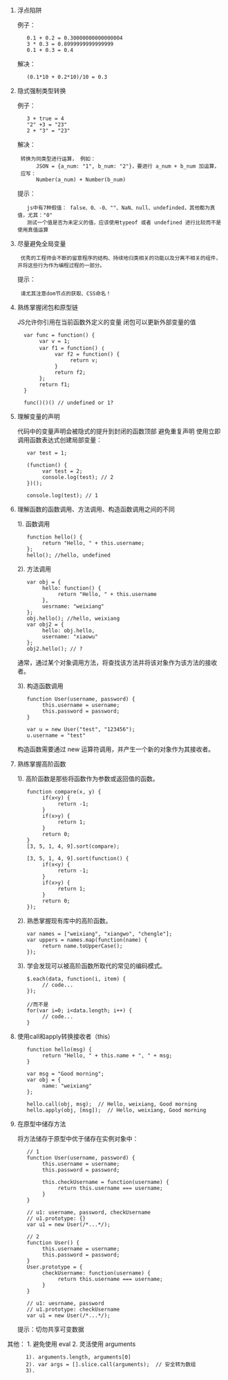 1. 浮点陷阱

     例子：
     
          0.1 + 0.2 = 0.30000000000000004
          3 * 0.3 = 0.8999999999999999
          0.1 + 0.3 = 0.4

     解决：
     
          (0.1*10 + 0.2*10)/10 = 0.3

2. 隐式强制类型转换

      例子：
      
          3 + true = 4
          "2" +3 = "23"
          2 + "3" = "23"

     解决：
     
        转换为同类型进行运算， 例如：
             JSON = {a_num: "1", b_num: "2"}，要进行 a_num + b_num 加运算， 
        应写：
             Number(a_num) + Number(b_num)

     提示：
     
          js中有7种假值： false、0、-0、""、NaN、null、undefinded，其他都为真值，尤其："0"
          测试一个值是否为未定义的值，应该使用typeof 或者 undefined 进行比较而不是使用真值运算

3. 尽量避免全局变量

        优秀的工程师会不断的留意程序的结构、持续地归类相关的功能以及分离不相关的组件，并将这些行为作为编程过程的一部分。
     提示：
     
     
        请尤其注意dom节点的获取、CSS命名！

4. 熟练掌握闭包和原型链

     JS允许你引用在当前函数外定义的变量
     闭包可以更新外部变量的值

         var func = function() {
              var v = 1;
              var f1 = function() ｛
                   var f2 = function() {
                        return v;
                   }
                   return f2;
              };
              return f1;
         }
    
         func()()() // undefined or 1?

5. 理解变量的声明

     代码中的变量声明会被隐式的提升到封闭的函数顶部
     避免重复声明
     使用立即调用函数表达式创建局部变量：
     
          var test = 1;
          
          (function() {
               var test = 2;
               console.log(test); // 2
          })();
          
          console.log(test); // 1

6. 理解函数的函数调用、方法调用、构造函数调用之间的不同
     
     1). 函数调用
     
          function hello() {
               return "Hello, " + this.username;
          };
          hello(); //hello, undefined

     2). 方法调用
     
          var obj = {
               hello: function() {
                    return "Hello, " + this.username
               },
               uesrname: "weixiang"
          };
          obj.hello(); //hello, weixiang
          var obj2 = {
               hello: obj.hello,
               username: "xiaowu"
          };
          obj2.hello(); // ?
          
     通常，通过某个对象调用方法，将查找该方法并将该对象作为该方法的接收者。

     3). 构造函数调用
          
          function User(username, password) {
               this.username = username;
               this.password = password;
          }
          
          var u = new User("test", "123456");
          u.username = "test"

     构造函数需要通过 new 运算符调用，并产生一个新的对象作为其接收者。

7. 熟练掌握高阶函数
     
     1). 高阶函数是那些将函数作为参数或返回值的函数。
               
          function compare(x, y) {
               if(x<y) {
                    return -1;
               }
               if(x>y) {
                    return 1;
               }
               return 0;
          }
          [3, 5, 1, 4, 9].sort(compare);
          
          [3, 5, 1, 4, 9].sort(function() {
               if(x<y) {
                    return -1;
               }
               if(x>y) {
                    return 1;
               }
               return 0;
          });
                    
     2). 熟悉掌握现有库中的高阶函数。
                    
          var names = ["weixiang", "xiangwo", "chengle"];
          var uppers = names.map(function(name) {
               return name.toUpperCase();
          });
                    
     3). 学会发现可以被高阶函数所取代的常见的编码模式。
     
          $.each(data, function(i, item) {
               // code...
          });
          
          //而不是
          for(var i=0; i<data.length; i++) {
               // code...
          }
 
8. 使用call和apply转换接收者（this）

          function hello(msg) {
               return "Hello, " + this.name + ", " + msg;
          }
          
          var msg = "Good morning";
          var obj = {
               name: "weixiang"
          };
          
          hello.call(obj, msg);  // Hello, weixiang, Good morning
          hello.apply(obj, [msg]);  // Hello, weixiang, Good morning

9. 在原型中储存方法

     将方法储存于原型中优于储存在实例对象中：

          // 1
          function User(username, password) {
               this.username = username;
               this.password = password;

               this.checkUsername = function(username) {
                    return this.username === username;
               }
          }
          
          // u1: username, password, checkUsername
          // u1.prototype: {}
          var u1 = new User(/*...*/);

          // 2
          function User() {
               this.username = username;
               this.password = password;
          }
          User.prototype = {
               checkUsername: function(username) {
                    return this.username === username;
               }
          }
          
          // u1: uesrname, password
          // u1.prototype: checkUsername
          var u1 = new User(/*...*/);

     
     提示：切勿共享可变数据
 



其他：
     1. 避免使用 eval
     2. 灵活使用 arguments
      
          1). arguments.length, arguments[0]
          2). var args = [].slice.call(arguments);  // 安全转为数组
          3).  





